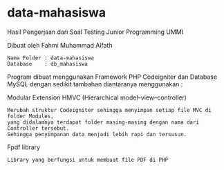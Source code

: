 # data-mahasiswa
Hasil Pengerjaan dari Soal Testing Junior Programming UMMI

Dibuat oleh Fahmi Muhammad Alfath

	Nama Folder	: data-mahasiswa
	Database	: db_mahasiswa

Program dibuat menggunakan Framework PHP Codeigniter dan Database MySQL dengan sedikit tambahan diantaranya menggunakan :

Modular Extension HMVC (Hierarchical model–view–controller)

	Merubah struktur Codeigniter sehingga menyimpan setiap file MVC di folder Modules,
	yang didalamnya terdapat folder masing-masing dengan nama dari Controller tersebut.
	Sehingga penyimpanan data menjadi lebih rapi dan tersusun.
	
Fpdf library

	Library yang berfungsi untuk membuat file PDF di PHP

